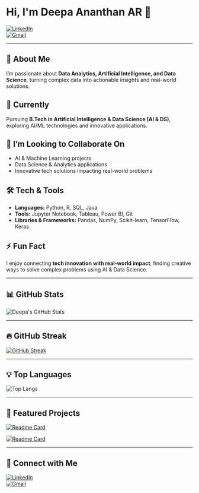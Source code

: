 # Hi, I'm Deepa Ananthan AR 👋

[![LinkedIn](https://img.shields.io/badge/LinkedIn-Deepa-ananthan-AR-blue?logo=linkedin&style=for-the-badge)](https://www.linkedin.com/in/deepa-ananthan-ar)  
[![Gmail](https://img.shields.io/badge/Gmail-deepaananthan1.8@gmail.com-red?logo=gmail&style=for-the-badge)](mailto:deepaananthan1.8@gmail.com)

---

## 👀 About Me
I’m passionate about **Data Analytics, Artificial Intelligence, and Data Science**, turning complex data into actionable insights and real-world solutions.  

## 🌱 Currently
Pursuing **B.Tech in Artificial Intelligence & Data Science (AI & DS)**, exploring AI/ML technologies and innovative applications.

## 💞️ I’m Looking to Collaborate On
- AI & Machine Learning projects  
- Data Science & Analytics applications  
- Innovative tech solutions impacting real-world problems

## 🛠️ Tech & Tools
- **Languages:** Python, R, SQL, Java  
- **Tools:** Jupyter Notebook, Tableau, Power BI, Git  
- **Libraries & Frameworks:** Pandas, NumPy, Scikit-learn, TensorFlow, Keras  

## ⚡ Fun Fact
I enjoy connecting **tech innovation with real-world impact**, finding creative ways to solve complex problems using AI & Data Science.

---
## 📊 GitHub Stats  
![Deepa's GitHub Stats](https://github-readme-stats.vercel.app/api?username=Deepaananthan2004&show_icons=true&theme=radical)  

---

## 🔥 GitHub Streak  
[![GitHub Streak](https://streak-stats.demolab.com?user=Deepaananthan2004&theme=radical&border_radius=5)](https://git.io/streak-stats)  

---

## 💡 Top Languages  
![Top Langs](https://github-readme-stats.vercel.app/api/top-langs/?username=Deepaananthan2004&layout=compact&theme=radical)  

---

## 📌 Featured Projects  

[![Readme Card](https://github-readme-stats.vercel.app/api/pin/?username=Deepaananthan2004&repo=Dreamcanvas-plus&theme=radical)](https://github.com/Deepaananthan2004/Dreamcanvas-plus)  

[![Readme Card](https://github-readme-stats.vercel.app/api/pin/?username=Deepaananthan2004&repo=GEN-AI-review-summarizer-&theme=radical)](https://github.com/Deepaananthan2004/GEN-AI-review-summarizer-)  

---

## 🔗 Connect with Me  
[![LinkedIn](https://img.shields.io/badge/LinkedIn-blue?logo=linkedin&logoColor=white)](https://www.linkedin.com/in/deepa-ananthan-ar/)  
[![Gmail](https://img.shields.io/badge/Gmail-red?logo=gmail&logoColor=white)](mailto:deepaananthan1.8@gmail.com)  

